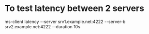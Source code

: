 # To test latency between 2 servers
ms-client latency --server srv1.example.net:4222 --server-b srv2.example.net:4222 --duration 10s
